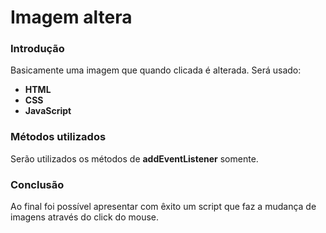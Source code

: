 # Imagem altera

### Introdução

Basicamente uma imagem que quando clicada é alterada. Será usado:

- <b>HTML</b>
- <b>CSS</b>
- <b>JavaScript</b>

### Métodos utilizados

Serão utilizados os métodos de <b>addEventListener</b> somente.

### Conclusão

Ao final foi possível apresentar com êxito um script que faz a mudança de imagens através do click do mouse.
